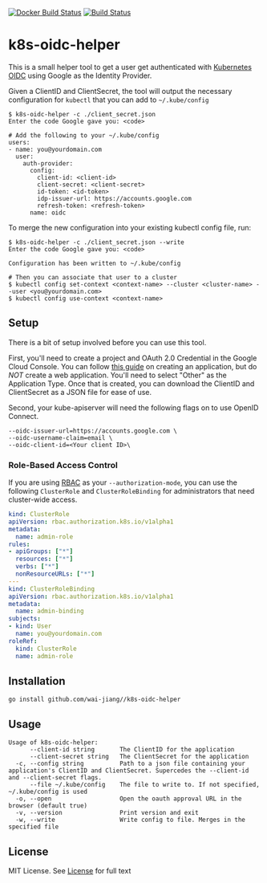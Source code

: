 [![Docker Build Status](https://img.shields.io/docker/build/micahhausler/k8s-oidc-helper.svg)](https://hub.docker.com/r/micahhausler/k8s-oidc-helper/)
[![Build Status](https://travis-ci.org/micahhausler/k8s-oidc-helper.svg?branch=master)](https://travis-ci.org/micahhausler/k8s-oidc-helper)

# k8s-oidc-helper

This is a small helper tool to get a user get authenticated with
[Kubernetes OIDC](http://kubernetes.io/docs/admin/authentication/) using Google
as the Identity Provider.

Given a ClientID and ClientSecret, the tool will output the necessary
configuration for `kubectl` that you can add to `~/.kube/config`

```
$ k8s-oidc-helper -c ./client_secret.json
Enter the code Google gave you: <code>

# Add the following to your ~/.kube/config
users:
- name: you@yourdomain.com
  user:
    auth-provider:
      config:
        client-id: <client-id>
        client-secret: <client-secret>
        id-token: <id-token>
        idp-issuer-url: https://accounts.google.com
        refresh-token: <refresh-token>
      name: oidc
```

To merge the new configuration into your existing kubectl config file, run:

```
$ k8s-oidc-helper -c ./client_secret.json --write
Enter the code Google gave you: <code>

Configuration has been written to ~/.kube/config

# Then you can associate that user to a cluster
$ kubectl config set-context <context-name> --cluster <cluster-name> --user <you@yourdomain.com>
$ kubectl config use-context <context-name>
```

## Setup

There is a bit of setup involved before you can use this tool.

First, you'll need to create a project and OAuth 2.0 Credential in the Google
Cloud Console. You can follow [this guide](https://developers.google.com/identity/sign-in/web/devconsole-project)
on creating an application, but do *NOT* create a web application. You'll need
to select "Other" as the Application Type. Once that is created, you can
download the ClientID and ClientSecret as a JSON file for ease of use.


Second, your kube-apiserver will need the following flags on to use OpenID Connect.

```
--oidc-issuer-url=https://accounts.google.com \
--oidc-username-claim=email \
--oidc-client-id=<Your client ID>\
```

### Role-Based Access Control

If you are using [RBAC](http://kubernetes.io/docs/admin/authorization/) as your
`--authorization-mode`, you can use the following `ClusterRole` and
`ClusterRoleBinding` for administrators that need cluster-wide access.

```yaml
kind: ClusterRole
apiVersion: rbac.authorization.k8s.io/v1alpha1
metadata:
  name: admin-role
rules:
- apiGroups: ["*"]
  resources: ["*"]
  verbs: ["*"]
  nonResourceURLs: ["*"]
---
kind: ClusterRoleBinding
apiVersion: rbac.authorization.k8s.io/v1alpha1
metadata:
  name: admin-binding
subjects:
- kind: User
  name: you@yourdomain.com
roleRef:
  kind: ClusterRole
  name: admin-role
```

## Installation

```
go install github.com/wai-jiang//k8s-oidc-helper
```

## Usage

```
Usage of k8s-oidc-helper:
      --client-id string       The ClientID for the application
      --client-secret string   The ClientSecret for the application
  -c, --config string          Path to a json file containing your application's ClientID and ClientSecret. Supercedes the --client-id and --client-secret flags.
      --file ~/.kube/config    The file to write to. If not specified, ~/.kube/config is used
  -o, --open                   Open the oauth approval URL in the browser (default true)
  -v, --version                Print version and exit
  -w, --write                  Write config to file. Merges in the specified file
```

## License

MIT License. See [License](/LICENSE) for full text
